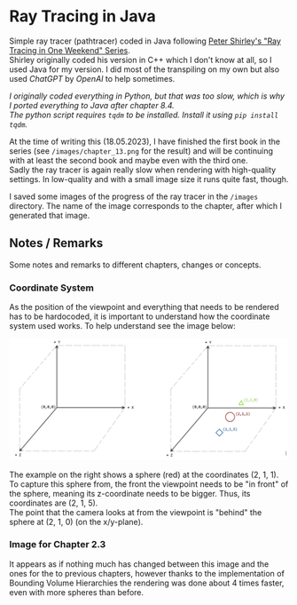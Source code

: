 # Ray Tracing in Java

Simple ray tracer (pathtracer) coded in Java following [Peter Shirley's "Ray Tracing in One Weekend" Series](https://raytracing.github.io/).  
Shirley originally coded his version in C++ which I don't know at all, so I used Java for my version. I did most of the transpiling on my own but also used _ChatGPT_ by _OpenAI_ to help sometimes.

_I originally coded everything in Python, but that was too slow, which is why I ported everything to Java after chapter 8.4.  
The python script requires `tqdm` to be installed. Install it using `pip install tqdm`._

At the time of writing this (18.05.2023), I have finished the first book in the series (see `/images/chapter_13.png` for the result) and will be continuing with at least the second book and maybe even with the third one.  
Sadly the ray tracer is again really slow when rendering with high-quality settings. In low-quality and with a small image size it runs quite fast, though.

I saved some images of the progress of the ray tracer in the `/images` directory. The name of the image corresponds to the chapter, after which I generated that image.

## Notes / Remarks
Some notes and remarks to different chapters, changes or concepts.

### Coordinate System
As the position of the viewpoint and everything that needs to be rendered has to be hardocoded, it is important to understand how the coordinate system used works.
To help understand see the image below:  

![coordinate system](./coord_system.png)

The example on the right shows a sphere (red) at the coordinates (2, 1, 1).  
To capture this sphere from, the front the viewpoint needs to be "in front" of the sphere, meaning its z-coordinate needs to be bigger. Thus, its coordinates are (2, 1, 5).  
The point that the camera looks at from the viewpoint is "behind" the sphere at (2, 1, 0) (on the x/y-plane).

### Image for Chapter 2.3
It appears as if nothing much has changed between this image and the ones for the to previous chapters, however thanks to the implementation of Bounding Volume Hierarchies the rendering was done about 4 times faster, even with more spheres than before.